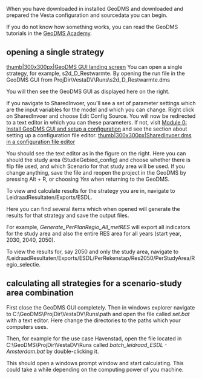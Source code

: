 When you have downloaded in installed GeoDMS and downloaded and prepared
the Vesta configuration and sourcedata you can begin.

If you do not know how something works, you can read the GeoDMS
tutorials in the [GeoDMS Academy](GeoDMS_Academy "wikilink").

## opening a single strategy

[thumb\|300x300px\|GeoDMS GUI landing
screen](File:StartScreen.png "wikilink") You can open a single
strategy, for example, s2d_D_Restwarmte. By opening the run file in the
GeoDMS GUI from ProjDir\\VestaDV\\Runs\\s2d_D_Restwarmte.dms

You will then see the GeoDMS GUI as displayed here on the right.

If you navigate to SharedInvoer, you'll see a set of parameter settings
which are the input variables for the model and which you can change.
Right click on SharedInvoer and choose Edit Config Source. You will now
be redirected to a text editor in which you can these parameters. If
not, visit [Module 0: Install GeoDMS GUI and setup a
configuration](Module_0:_Install_GeoDMS_GUI_and_setup_a_configuration "wikilink")
and see the section about setting up a configuration file editor.
[thumb\|300x300px\|SharedInvoer.dms in a configuration file
editor](File:SharedInvoer.png "wikilink")

You should see the text editor as in the figure on the right. Here you
can should the study area (StudieGebied_config) and choose whether there
is flip file used, and which Scenario for that study area will be used.
If you change anything, save the file and reopen the project in the
GeoDMS by pressing Alt + R, or choosing *Yes* when returning to the
GeoDMS.

To view and calculate results for the strategy you are in, navigate to
LeidraadResultaten/Exports/ESDL.

Here you can find several items which when opened will generate the
results for that strategy and save the output files.

For example, *Generate_PerPlanRegio_All_metRES* will export all
indicators for the study area and also the entire RES area for all years
(start year, 2030, 2040, 2050).

To view the results for, say 2050 and only the study area, navigate to
/LeidraadResultaten/Exports/ESDL/PerRekenstap/Res2050/PerStudyArea/Regio_selectie.

## calculating all strategies for a scenario-study area combination

First close the GeoDMS GUI completely. Then in windows explorer navigate
to C:\\GeoDMS\\ProjDir\\VestaDV\\Runs\\path and open the file called
*set.bat* with a text editor. Here change the directories to the paths
which your computers uses.

Then, for example for the use case Havenstad, open the file located in
C:\\GeoDMS\\ProjDir\\VestaDV\\Runs called *batch_leidraad_ESDL -
Amsterdam.bat* by double-clicking it.

This should open a windows prompt window and start calculating. This
could take a while depending on the computing power of you machine.